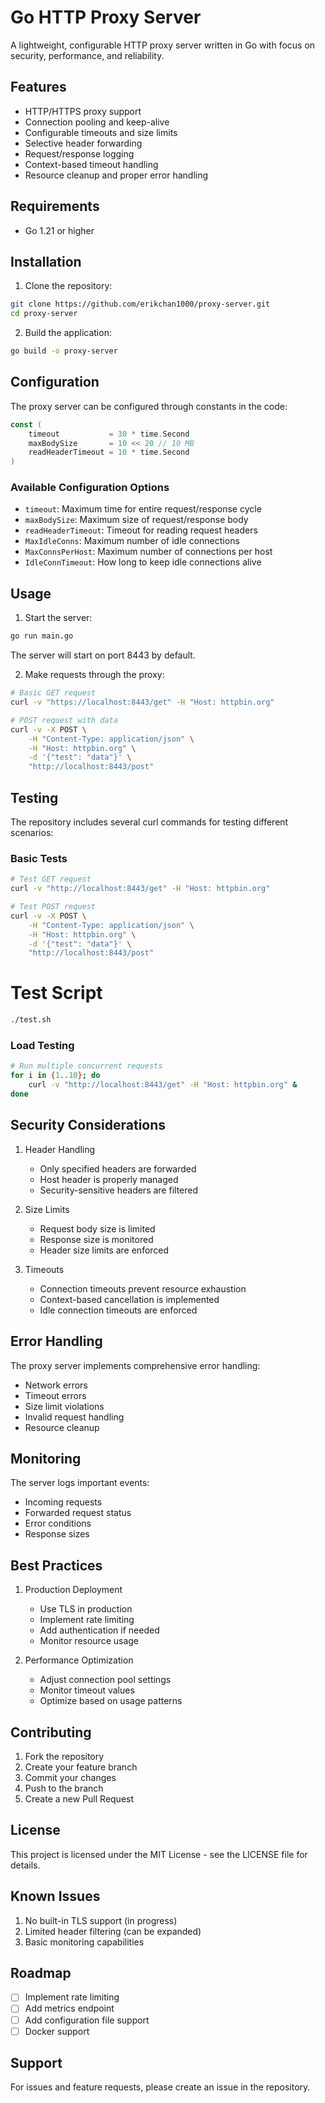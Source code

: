 # Go HTTP Proxy Server

A lightweight, configurable HTTP proxy server written in Go with focus on security, performance, and reliability.

## Features

- HTTP/HTTPS proxy support
- Connection pooling and keep-alive
- Configurable timeouts and size limits
- Selective header forwarding
- Request/response logging
- Context-based timeout handling
- Resource cleanup and proper error handling

## Requirements

- Go 1.21 or higher

## Installation

1. Clone the repository:

```bash
git clone https://github.com/erikchan1000/proxy-server.git
cd proxy-server
```

2. Build the application:

```bash
go build -o proxy-server
```

## Configuration

The proxy server can be configured through constants in the code:

```go
const (
    timeout           = 30 * time.Second
    maxBodySize       = 10 << 20 // 10 MB
    readHeaderTimeout = 10 * time.Second
)
```

### Available Configuration Options

- `timeout`: Maximum time for entire request/response cycle
- `maxBodySize`: Maximum size of request/response body
- `readHeaderTimeout`: Timeout for reading request headers
- `MaxIdleConns`: Maximum number of idle connections
- `MaxConnsPerHost`: Maximum number of connections per host
- `IdleConnTimeout`: How long to keep idle connections alive

## Usage

1. Start the server:

```bash
go run main.go
```

The server will start on port 8443 by default.

2. Make requests through the proxy:

```bash
# Basic GET request
curl -v "https://localhost:8443/get" -H "Host: httpbin.org"

# POST request with data
curl -v -X POST \
    -H "Content-Type: application/json" \
    -H "Host: httpbin.org" \
    -d '{"test": "data"}' \
    "http://localhost:8443/post"
```

## Testing

The repository includes several curl commands for testing different scenarios:

### Basic Tests

```bash
# Test GET request
curl -v "http://localhost:8443/get" -H "Host: httpbin.org"

# Test POST request
curl -v -X POST \
    -H "Content-Type: application/json" \
    -H "Host: httpbin.org" \
    -d '{"test": "data"}' \
    "http://localhost:8443/post"
```

# Test Script

```bash
./test.sh
```

### Load Testing

```bash
# Run multiple concurrent requests
for i in {1..10}; do
    curl -v "http://localhost:8443/get" -H "Host: httpbin.org" &
done
```

## Security Considerations

1. Header Handling

   - Only specified headers are forwarded
   - Host header is properly managed
   - Security-sensitive headers are filtered

2. Size Limits

   - Request body size is limited
   - Response size is monitored
   - Header size limits are enforced

3. Timeouts
   - Connection timeouts prevent resource exhaustion
   - Context-based cancellation is implemented
   - Idle connection timeouts are enforced

## Error Handling

The proxy server implements comprehensive error handling:

- Network errors
- Timeout errors
- Size limit violations
- Invalid request handling
- Resource cleanup

## Monitoring

The server logs important events:

- Incoming requests
- Forwarded request status
- Error conditions
- Response sizes

## Best Practices

1. Production Deployment

   - Use TLS in production
   - Implement rate limiting
   - Add authentication if needed
   - Monitor resource usage

2. Performance Optimization
   - Adjust connection pool settings
   - Monitor timeout values
   - Optimize based on usage patterns

## Contributing

1. Fork the repository
2. Create your feature branch
3. Commit your changes
4. Push to the branch
5. Create a new Pull Request

## License

This project is licensed under the MIT License - see the LICENSE file for details.

## Known Issues

1. No built-in TLS support (in progress)
2. Limited header filtering (can be expanded)
3. Basic monitoring capabilities

## Roadmap

- [ ] Implement rate limiting
- [ ] Add metrics endpoint
- [ ] Add configuration file support
- [ ] Docker support

## Support

For issues and feature requests, please create an issue in the repository.
